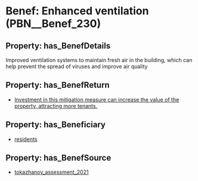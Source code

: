 # Benef: __Enhanced ventilation__ (PBN__Benef_230)

## Property: has_BenefDetails

Improved ventilation systems to maintain fresh air in the building, which can help prevent the spread of viruses and improve air quality

## Property: has_BenefReturn

* [Investment in this mitigation measure can increase the value of the property, attracting more tenants.](../BenefReturn/PBN__BenefReturn_237)

## Property: has_Beneficiary

* [residents](../Stakeholder/PBN__Stakeholder_59)

## Property: has_BenefSource

* [tokazhanov_assessment_2021](../Article/PBN__Article_51)


